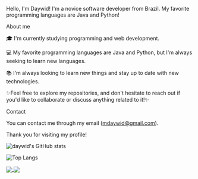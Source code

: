 Hello, I'm Daywid!
I'm a novice software developer from Brazil. My favorite programming languages are Java and Python!


About me 


🎓 I'm currently studying programming and web development.

💻  My favorite programming languages are Java and Python, but I'm always seeking to learn new languages.

📚 I'm always looking to learn new things and stay up to date with new technologies.

✨Feel free to explore my repositories, and don't hesitate to reach out if you'd like to collaborate or discuss anything related to it!✨


Contact


You can contact me through my email (mdaywid@gmail.com).


Thank you for visiting my profile!



![daywid's GitHub stats](https://github-readme-stats.vercel.app/api?username=daywid&show_icons=true&theme=radical&hide=prs,issues,contribs&count_private=true)

![Top Langs](https://github-readme-stats.vercel.app/api/top-langs/?username=daywid&theme=radical&langs_count=8&layout=compact)

<a href="https://github.com/daywid/github-readme-stats">
  <img align="center" src="[https://github-readme-stats.vercel.app/api/pin/?username=anuraghazra&repo=github-readme-stats](https://github-readme-stats.vercel.app/api?username=daywid&show_icons=true&theme=radical&hide=prs,issues,contribs&count_private=true)" />
</a>
<a href="https://github.com/daywid/convoychat">
  <img align="center" src="(https://github-readme-stats.vercel.app/api/top-langs/?username=daywid&theme=radical&langs_count=8&layout=compact" />
</a>
